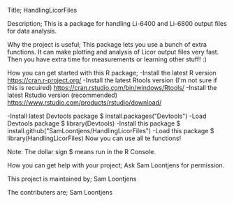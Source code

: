 Title;
HandlingLicorFiles

Description;
This is a package for handling Li-6400 and Li-6800 output files for data analysis.

Why the project is useful;
This package lets you use a bunch of extra functions. It can make plotting and analysis of Licor output files very fast. Then you have extra time for measurements or learning other stuff! :)

How you can get started with this R package;
 -Install the latest R version                     https://cran.r-project.org/
 -Install the latest Rtools version (I'm not sure if this is recuired)               https://cran.rstudio.com/bin/windows/Rtools/
 -Install the latest Rstudio version (recommended)   https://www.rstudio.com/products/rstudio/download/

 -Install latest Devtools package        $ install.packages("Devtools")
 -Load Devtools package                  $ library(Devtools)
 -Install this package                   $ install.github("SamLoontjens/HandlingLicorFiles")
 -Load this package                      $ library(HandlingLicorFiles)
 Now you can use all te functions!

Note: The dollar sign $ means run in the R Console.

How you can get help with your project;
Ask Sam Loontjens for permission.

This project is maintained by; 
Sam Loontjens

The contributers are;
Sam Loontjens
